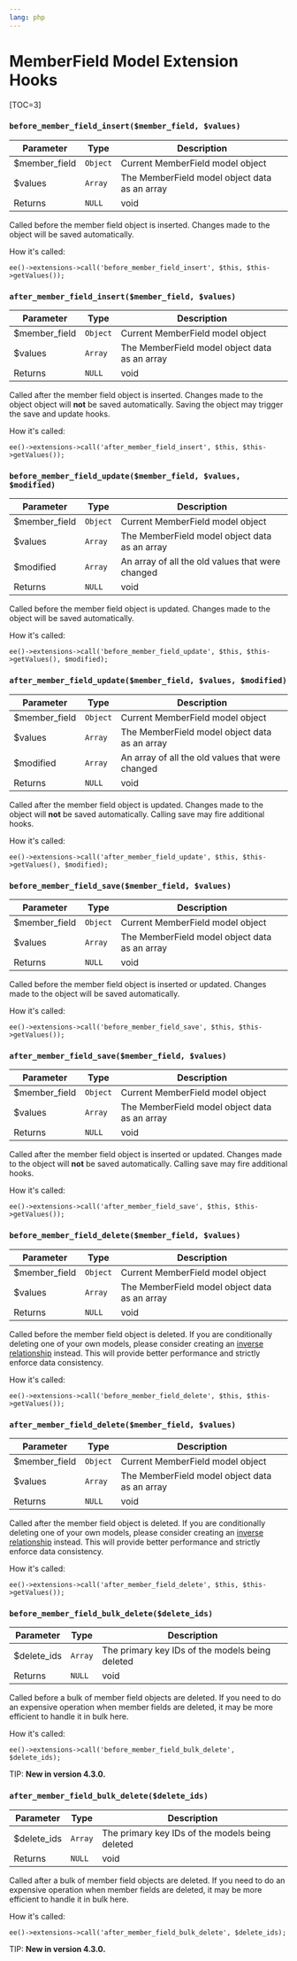 ```yaml
---
lang: php
---
```


<!--
    This source file is part of the open source project
    ExpressionEngine User Guide (https://github.com/ExpressionEngine/ExpressionEngine-User-Guide)

    @link      https://expressionengine.com/
    @copyright Copyright (c) 2003-2020, Packet Tide, LLC (https://packettide.com)
    @license   https://expressionengine.com/license Licensed under Apache License, Version 2.0
-->

# MemberField Model Extension Hooks

[TOC=3]

### `before_member_field_insert($member_field, $values)`

| Parameter      | Type     | Description                                   |
| -------------- | -------- | --------------------------------------------- |
| \$member_field | `Object` | Current MemberField model object              |
| \$values       | `Array`  | The MemberField model object data as an array |
| Returns        | `NULL`   | void                                          |

Called before the member field object is inserted. Changes made to the object will be saved automatically.

How it's called:

    ee()->extensions->call('before_member_field_insert', $this, $this->getValues());

### `after_member_field_insert($member_field, $values)`

| Parameter      | Type     | Description                                   |
| -------------- | -------- | --------------------------------------------- |
| \$member_field | `Object` | Current MemberField model object              |
| \$values       | `Array`  | The MemberField model object data as an array |
| Returns        | `NULL`   | void                                          |

Called after the member field object is inserted. Changes made to the object object will **not** be saved automatically. Saving the object may trigger the save and update hooks.

How it's called:

    ee()->extensions->call('after_member_field_insert', $this, $this->getValues());

### `before_member_field_update($member_field, $values, $modified)`

| Parameter      | Type     | Description                                      |
| -------------- | -------- | ------------------------------------------------ |
| \$member_field | `Object` | Current MemberField model object                 |
| \$values       | `Array`  | The MemberField model object data as an array    |
| \$modified     | `Array`  | An array of all the old values that were changed |
| Returns        | `NULL`   | void                                             |

Called before the member field object is updated. Changes made to the object will be saved automatically.

How it's called:

    ee()->extensions->call('before_member_field_update', $this, $this->getValues(), $modified);

### `after_member_field_update($member_field, $values, $modified)`

| Parameter      | Type     | Description                                      |
| -------------- | -------- | ------------------------------------------------ |
| \$member_field | `Object` | Current MemberField model object                 |
| \$values       | `Array`  | The MemberField model object data as an array    |
| \$modified     | `Array`  | An array of all the old values that were changed |
| Returns        | `NULL`   | void                                             |

Called after the member field object is updated. Changes made to the object will **not** be saved automatically. Calling save may fire additional hooks.

How it's called:

    ee()->extensions->call('after_member_field_update', $this, $this->getValues(), $modified);

### `before_member_field_save($member_field, $values)`

| Parameter      | Type     | Description                                   |
| -------------- | -------- | --------------------------------------------- |
| \$member_field | `Object` | Current MemberField model object              |
| \$values       | `Array`  | The MemberField model object data as an array |
| Returns        | `NULL`   | void                                          |

Called before the member field object is inserted or updated. Changes made to the object will be saved automatically.

How it's called:

    ee()->extensions->call('before_member_field_save', $this, $this->getValues());

### `after_member_field_save($member_field, $values)`

| Parameter      | Type     | Description                                   |
| -------------- | -------- | --------------------------------------------- |
| \$member_field | `Object` | Current MemberField model object              |
| \$values       | `Array`  | The MemberField model object data as an array |
| Returns        | `NULL`   | void                                          |

Called after the member field object is inserted or updated. Changes made to the object will **not** be saved automatically. Calling save may fire additional hooks.

How it's called:

    ee()->extensions->call('after_member_field_save', $this, $this->getValues());

### `before_member_field_delete($member_field, $values)`

| Parameter      | Type     | Description                                   |
| -------------- | -------- | --------------------------------------------- |
| \$member_field | `Object` | Current MemberField model object              |
| \$values       | `Array`  | The MemberField model object data as an array |
| Returns        | `NULL`   | void                                          |

Called before the member field object is deleted. If you are conditionally deleting one of your own models, please consider creating an [inverse relationship](development/services/model/relating-models.md#inverse-relationships) instead. This will provide better performance and strictly enforce data consistency.

How it's called:

    ee()->extensions->call('before_member_field_delete', $this, $this->getValues());

### `after_member_field_delete($member_field, $values)`

| Parameter      | Type     | Description                                   |
| -------------- | -------- | --------------------------------------------- |
| \$member_field | `Object` | Current MemberField model object              |
| \$values       | `Array`  | The MemberField model object data as an array |
| Returns        | `NULL`   | void                                          |

Called after the member field object is deleted. If you are conditionally deleting one of your own models, please consider creating an [inverse relationship](development/services/model/relating-models.md#inverse-relationships) instead. This will provide better performance and strictly enforce data consistency.

How it's called:

    ee()->extensions->call('after_member_field_delete', $this, $this->getValues());

### `before_member_field_bulk_delete($delete_ids)`

| Parameter    | Type    | Description                                     |
| ------------ | ------- | ----------------------------------------------- |
| \$delete_ids | `Array` | The primary key IDs of the models being deleted |
| Returns      | `NULL`  | void                                            |

Called before a bulk of member field objects are deleted. If you need to do an expensive operation when member fields are deleted, it may be more efficient to handle it in bulk here.

How it's called:

    ee()->extensions->call('before_member_field_bulk_delete', $delete_ids);

TIP: **New in version 4.3.0.**

### `after_member_field_bulk_delete($delete_ids)`

| Parameter    | Type    | Description                                     |
| ------------ | ------- | ----------------------------------------------- |
| \$delete_ids | `Array` | The primary key IDs of the models being deleted |
| Returns      | `NULL`  | void                                            |

Called after a bulk of member field objects are deleted. If you need to do an expensive operation when member fields are deleted, it may be more efficient to handle it in bulk here.

How it's called:

    ee()->extensions->call('after_member_field_bulk_delete', $delete_ids);

TIP: **New in version 4.3.0.**

